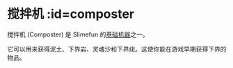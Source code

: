 # 搅拌机 :id=composter

搅拌机 (Composter) 是 Slimefun 的[基础机器](/Basic-Machines)之一。

它可以用来获得泥土、下界岩、灵魂沙和下界疣。这使你能在游戏早期获得下界的物品。
